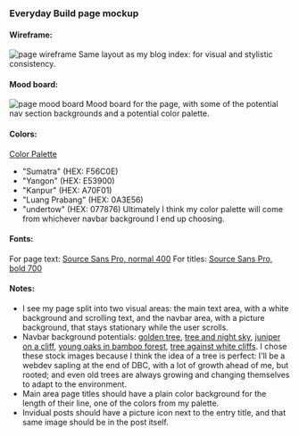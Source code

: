 ### Everyday Build page mockup
#### Wireframe:
![page wireframe](/microblogger-imgs/wireframe-blog-index.jpg)
Same layout as my blog index: for visual and stylistic consistency. 

#### Mood board:
![page mood board](/microblogger-imgs/moodboard.jpg)
Mood board for the page, with some of the potential nav section backgrounds
and a potential color palette. 

#### Colors: 
[Color Palette](http://www.colourlovers.com/palette/1526244/Eastern_Wisdom)
- "Sumatra" (HEX: F56C0E)
- "Yangon" (HEX: E53900)
- "Kanpur" (HEX: A70F01)
- "Luang Prabang" (HEX: 0A3E56)
- "undertow" (HEX: 077876)
Ultimately I think my color palette will come from whichever navbar background
I end up choosing. 

#### Fonts:
For page text: [Source Sans Pro, normal 400](https://www.google.com/fonts/specimen/Source+Sans+Pro)
For titles: [Source Sans Pro, bold 700](https://www.google.com/fonts/specimen/Source+Sans+Pro)

#### Notes:
- I see my page split into two visual areas: the main text area, with a white background 
and scrolling text, and the navbar area, with a picture background, that stays stationary 
while the user scrolls. 
- Navbar background potentials: [golden tree](https://unsplash.com/photos/naQdcC4nVgA), 
[tree and night sky](https://unsplash.com/photos/KWVeNYpmlTs), [juniper on a cliff](https://unsplash.com/photos/qWJcROZIeec),
[young oaks in bamboo forest](https://unsplash.com/photos/p4orVxNl5Ko), [tree against white cliffs](https://unsplash.com/photos/DnxzJlBoKlo). 
I chose these stock images because I think the idea of a tree is perfect: I'll be a webdev sapling at the
end of DBC, with a lot of growth ahead of me, but rooted; and even old trees are always growing
and changing themselves to adapt to the environment. 
- Main area page titles should have a plain color background for the length of their line, 
one of the colors from my palette. 
- Invidual posts should have a picture icon next to the entry title, and that same 
image should be in the post itself. 